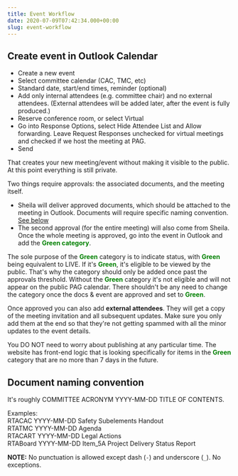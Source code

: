 ```yaml
---
title: Event Workflow
date: 2020-07-09T07:42:34.000+00:00
slug: event-workflow
---
```


## Create event in Outlook Calendar

- Create a new event
- Select committee calendar (CAC, TMC, etc)
- Standard date, start/end times, reminder (optional)
- Add only internal attendees (e.g. committee chair) and no external attendees. (External attendees will be added later, after the event is fully produced.)
- Reserve conference room, or select Virtual
- Go into Response Options, select Hide Attendee List and Allow forwarding. Leave Request Responses unchecked for virtual meetings and checked if we host the meeting at PAG. 
- Send

That creates your new meeting/event without making it visible to the public. At this point everything is still private.

Two things require approvals: the associated documents, and the meeting itself. 
- Sheila will deliver approved documents, which should be attached to the meeting in Outlook. Documents will require specific naming convention. [See below](/event-workflow#document-naming-convention)
- The second approval (for the entire meeting) will also come from Sheila. Once the whole meeting is approved, go into the event in Outlook and add the <b style="color:green;">Green category</b>.

The sole purpose of the <b style="color:green;">Green</b> category is to indicate status, with <b style="color:green;">Green</b> being equivalent to LIVE. If it's <b style="color:green;">Green</b>, it's eligible to be viewed by the public. That's why the category should only be added once past the approvals threshold. Without the <b style="color:green;">Green</b> category it's not eligible and will not appear on the public PAG calendar. There shouldn't be any need to change the category once the docs & event are approved and set to <b style="color:green;">Green</b>.

Once approved you can also add <b>external attendees</b>. They will get a copy of the meeting invitation and all subsequent updates. Make sure you only add them at the end so that they're not getting spammed with all the minor updates to the event details.

You DO NOT need to worry about publishing at any particular time. The website has front-end logic that is looking specifically for items in the <b style="color:green;">Green</b> category that are no more than 7 days in the future.

## Document naming convention
It's roughly COMMITTEE ACRONYM YYYY-MM-DD TITLE OF CONTENTS. 

Examples:<br>
RTACAC YYYY-MM-DD Safety Subelements Handout<br>
RTATMC YYYY-MM-DD Agenda<br>
RTACART YYYY-MM-DD Legal Actions<br>
RTABoard YYYY-MM-DD Item_5A Project Delivery Status Report

**NOTE:** No punctuation is allowed except dash (`-`) and underscore (`_`). No exceptions.
